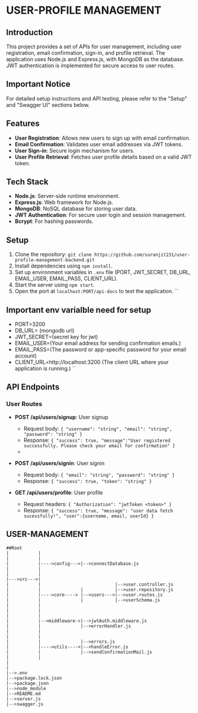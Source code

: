 # USER-PROFILE MANAGEMENT

## Introduction

This project provides a set of APIs for user management, including user registration, email confirmation, sign-in, and profile retrieval. The application uses Node.js and Express.js, with MongoDB as the database. JWT authentication is implemented for secure access to user routes.

## Important Notice
For detailed setup instructions and API testing, please refer to the "Setup" and "Swagger UI" sections below.

## Features

- **User Registration**: Allows new users to sign up with email confirmation.
- **Email Confirmation**: Validates user email addresses via JWT tokens.
- **User Sign-in**: Secure login mechanism for users.
- **User Profile Retrieval**: Fetches user profile details based on a valid JWT token.

## Tech Stack

- **Node.js**: Server-side runtime environment.
- **Express.js**: Web framework for Node.js.
- **MongoDB**: NoSQL database for storing user data.
- **JWT Authentication**: For secure user login and session management.
- **Bcrypt**: For hashing passwords.

## Setup
1. Clone the repository: `git clone https://github.com/suranjit231/user-profile-management-backend.git`
2. Install dependencies using `npm install`.
3. Set up environment variables in `.env` file (PORT, JWT_SECRET, DB_URL, EMAIL_USER, EMAIL_PASS, CLIENT_URL).
4. Start the server using `npm start`.
5. Open the port at `localhost:PORT/api-docs` to test the application.
``
## Important env varialble need for setup
- PORT=3200
- DB_URL= (mongodb url)
- JWT_SECRET=(secret key for jwt)
- EMAIL_USER=(Your email address for sending confirmation emails.)
- EMAIL_PASS=(The password or app-specific password for your email account)
- CLIENT_URL=http://localhost:3200  (The client URL where your application is running.)
``

## API Endpoints

### User Routes
- **POST /api/users/signup**: User signup
  - Request body: `{ "username": "string", "email": "string", "password": "string" }`
  - Response: `{ "success": true, "message":"User registered successfully. Please check your email for confirmation" }`
  -

- **POST /api/users/signin**: User signin
  - Request body: `{ "email": "string", "password": "string" }`
  - Response: `{ "success": true, "token": "string" }`

- **GET /api/users/profile**: User profile
  - Request headers: `{ "Authorization": "jwtToken <token>" }`
  - Response: `{ "success": true, "message": "user data fetch sucessfully!", "user":{username, email, userId} }`


## USER-MANAGEMENT
```
##Root
|           |               
|           |                            
|           |---->config--->|-->connectDatabase.js
|           |                            
|           |
|--->src--->|                          
|           |                            |-->user.controller.js 
|           |               |            |-->user.repository.js
|           |---->core----> |-->users--->|-->user.routes.js              
|           |               |            |-->userSchema.js  
|           |                           
|           |                                                                                                          
|           |              
|           |-->middleware->|-->jwtAuth.middleware.js
|           |               |-->errorHandler.js
|           |               
|           |
|           |               |-->errors.js
|           |---->utils---->|-->handleError.js
|           |               |-->sendConfirmationMail.js
|           |
|
|
|-->.env
|-->package.lock.json
|-->package.json
|-->node_module
|-->README.md
|-->server.js
|-->swagger.js
```
